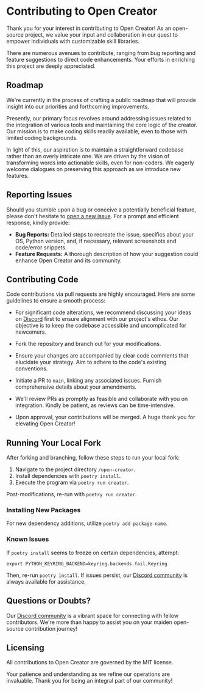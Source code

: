 # Contributing to Open Creator

Thank you for your interest in contributing to Open Creator! As an open-source project, we value your input and collaboration in our quest to empower individuals with customizable skill libraries.

There are numerous avenues to contribute, ranging from bug reporting and feature suggestions to direct code enhancements. Your efforts in enriching this project are deeply appreciated.

## Roadmap

We're currently in the process of crafting a public roadmap that will provide insight into our priorities and forthcoming improvements.

Presently, our primary focus revolves around addressing issues related to the integration of various tools and maintaining the core logic of the creator. Our mission is to make coding skills readily available, even to those with limited coding backgrounds.

In light of this, our aspiration is to maintain a straightforward codebase rather than an overly intricate one. We are driven by the vision of transforming words into actionable skills, even for non-coders. We eagerly welcome dialogues on preserving this approach as we introduce new features.

## Reporting Issues

Should you stumble upon a bug or conceive a potentially beneficial feature, please don't hesitate to [open a new issue](https://github.com/timedomain-tech/open-creator/issues/new/choose). For a prompt and efficient response, kindly provide:

- **Bug Reports:** Detailed steps to recreate the issue, specifics about your OS, Python version, and, if necessary, relevant screenshots and code/error snippets.
- **Feature Requests:** A thorough description of how your suggestion could enhance Open Creator and its community.

## Contributing Code

Code contributions via pull requests are highly encouraged. Here are some guidelines to ensure a smooth process:

- For significant code alterations, we recommend discussing your ideas on [Discord] first to ensure alignment with our project's ethos. Our objective is to keep the codebase accessible and uncomplicated for newcomers.

- Fork the repository and branch out for your modifications.

- Ensure your changes are accompanied by clear code comments that elucidate your strategy. Aim to adhere to the code's existing conventions.

- Initiate a PR to `main`, linking any associated issues. Furnish comprehensive details about your amendments.

- We'll review PRs as promptly as feasible and collaborate with you on integration. Kindly be patient, as reviews can be time-intensive.

- Upon approval, your contributions will be merged. A huge thank you for elevating Open Creator!

## Running Your Local Fork

After forking and branching, follow these steps to run your local fork:

1. Navigate to the project directory `/open-creator`.
2. Install dependencies with `poetry install`.
3. Execute the program via `poetry run creator`.

Post-modifications, re-run with `poetry run creator`.

### Installing New Packages

For new dependency additions, utilize `poetry add package-name`.

### Known Issues

If `poetry install` seems to freeze on certain dependencies, attempt:

```shell
export PYTHON_KEYRING_BACKEND=keyring.backends.fail.Keyring
```

Then, re-run `poetry install`. If issues persist, our [Discord community][discord] is always available for assistance.

## Questions or Doubts?

Our [Discord community][discord] is a vibrant space for connecting with fellow contributors. We're more than happy to assist you on your maiden open-source contribution journey!

## Licensing

All contributions to Open Creator are governed by the MIT license.

Your patience and understanding as we refine our operations are invaluable. Thank you for being an integral part of our community!

[discord]: https://discord.gg/eEraZEry53


